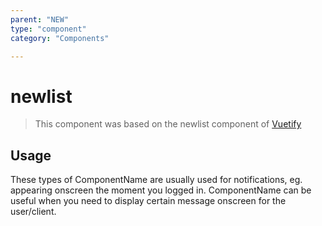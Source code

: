 ```yaml
---
parent: "NEW"
type: "component"
category: "Components"

---
```


# newlist

>This component was based on the newlist component of [Vuetify](https://vuetifyjs.com/en/components/newlist/ "Vuetify's newlist component")

## Usage

These types of ComponentName are usually used for notifications, eg. appearing onscreen the moment you logged in. ComponentName can be useful when you need to display certain message onscreen for the user/client.

<!-- Component template need to be here -->
<DocComponent :file="'NEW/newlist/NEW_newlist-usage'"/>





